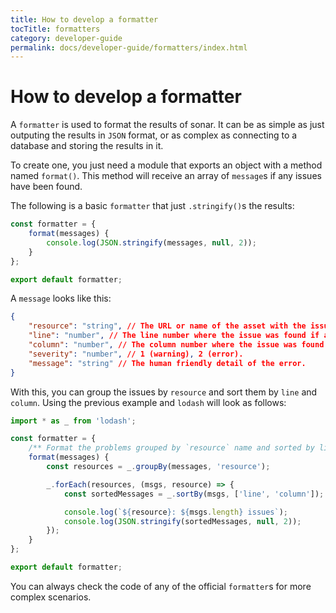 ```yaml
---
title: How to develop a formatter
tocTitle: formatters
category: developer-guide
permalink: docs/developer-guide/formatters/index.html
---
```

# How to develop a formatter

A `formatter` is used to format the results of sonar. It can be as simple as
just outputing the results in `JSON` format, or as complex as connecting to a
database and storing the results in it.

To create one, you just need a module that exports an object with a method
named `format()`. This method will receive an array of `message`s if
any issues have been found.

The following is a basic `formatter` that just `.stringify()`s the results:

```js
const formatter = {
    format(messages) {
        console.log(JSON.stringify(messages, null, 2));
    }
};

export default formatter;
```

A `message` looks like this:

```json
{
    "resource": "string", // The URL or name of the asset with the issue.
    "line": "number", // The line number where the issue was found if applicable.
    "column": "number", // The column number where the issue was found if applicable.
    "severity": "number", // 1 (warning), 2 (error).
    "message": "string" // The human friendly detail of the error.
}
```

With this, you can group the issues by `resource` and sort them by
`line` and `column`. Using the previous example and `lodash` will
look as follows:

```js
import * as _ from 'lodash';

const formatter = {
    /** Format the problems grouped by `resource` name and sorted by line and column number */
    format(messages) {
        const resources = _.groupBy(messages, 'resource');

        _.forEach(resources, (msgs, resource) => {
            const sortedMessages = _.sortBy(msgs, ['line', 'column']);

            console.log(`${resource}: ${msgs.length} issues`);
            console.log(JSON.stringify(sortedMessages, null, 2));
        });
    }
};

export default formatter;
```

You can always check the code of any of the official `formatter`s for
more complex scenarios.

